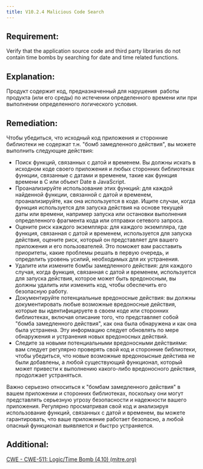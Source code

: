 ```yaml
---
title: V10.2.4 Malicious Code Search
---
```







## Requirement:

Verify that the application source code and third party libraries do not contain time bombs by searching for date and time related functions.

## Explanation:

Продукт содержит код, предназначенный для нарушения  работы продукта (или его среды) по истечении определенного времени или при выполнении определенного логического условия.

## Remediation:

Чтобы убедиться, что исходный код приложения и сторонние библиотеки не содержат т.н. "бомб замедленного действия", вы можете выполнить следующие действия: 

- Поиск функций, связанных с датой и временем. Вы должны искать в исходном коде своего приложения и любых сторонних библиотеках функции, связанные с датами и временем, такие как функция времени в C или объект Date в JavaScript. 
- Проанализируйте использование этих функций: для каждой найденной функции, связанной с датой и временем, проанализируйте, как она используется в коде. Ищите случаи, когда функция используется для запуска действия на основе текущей даты или времени, например запуска или остановки выполнения определенного фрагмента кода или отправки сетевого запроса. 
- Оцените риск каждого экземпляра: для каждого экземпляра, где функция, связанная с датой и временем, используется для запуска действия, оцените риск, который он представляет для вашего приложения и его пользователей. Это поможет вам расставить приоритеты, какие проблемы решать в первую очередь, и определить уровень усилий, необходимых для их устранения. 
- Удалите или измените бомбы замедленного действия: для каждого случая, когда функция, связанная с датой и временем, используется для запуска действия, которое может быть вредоносным, вы должны удалить или изменить код, чтобы обеспечить его безопасную работу.
- Документируйте потенциальные вредоносные действия: вы должны документировать любые возможные вредоносные действия, которые вы идентифицируете в своем коде или сторонних библиотеках, включая описание того, что представляет собой "бомба замедленного действия", как она была обнаружена и как она была устранена. Эту информацию следует обновлять по мере обнаружения и устранения новых вредоносных действий. 
- Следите за новыми потенциальными вредоносными действиями: вам следует регулярно проверять свой код и сторонние библиотеки, чтобы убедиться, что новые возможные вредоноысные дейстива не были добавлены, а любой существующий функционал, который может привести к выполнению какого-либо вредоносного действия, продолжает устраняться.


 Важно серьезно относиться к "бомбам замедленного действия" в вашем приложении и сторонних библиотеках, поскольку они могут представлять серьезную угрозу безопасности и надежности вашего приложения. Регулярно просматривая свой код и анализируя использование функций, связанных с датой и временем, вы можете гарантировать, что ваше приложение работает безопасно, а любой опасный функционал выявляется и быстро устраняется.

## Additional:

[CWE - CWE-511: Logic/Time Bomb (4.10) (mitre.org)](https://cwe.mitre.org/data/definitions/511.html)




